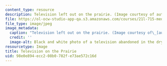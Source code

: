 ```yaml
---
content_type: resource
description: Television left out on the prairie. (Image courtesy of autowitch.)
file: https://ol-ocw-studio-app-qa.s3.amazonaws.com/courses/21l-715-media-in-cultural-context-spring-2007/98e0e894ecc208b0782fe73ae572c16d_21l-715s07.jpg
file_type: image/jpeg
image_metadata:
  caption: "Television left out on the prairie. (Image courtesy of\_[autowitch](http://flickr.com/photos/autowitch/).)"
  credit: ''
  image-alt: Black and white photo of a television abandoned in the dry prairie grass.
resourcetype: Image
title: Television on the Prairie
uid: 98e0e894-ecc2-08b0-782f-e73ae572c16d
---
```

